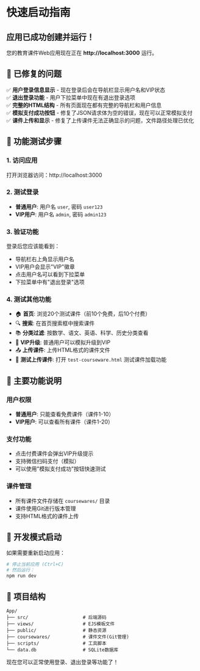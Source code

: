 # 快速启动指南

## 应用已成功创建并运行！

您的教育课件Web应用现在正在 **http://localhost:3000** 运行。

## 🔧 已修复的问题

✅ **用户登录信息显示** - 现在登录后会在导航栏显示用户名和VIP状态  
✅ **退出登录功能** - 用户下拉菜单中现在有退出登录选项  
✅ **完整的HTML结构** - 所有页面现在都有完整的导航栏和用户信息  
✅ **模拟支付成功按钮** - 修复了JSON请求体为空的错误，现在可以正常模拟支付  
✅ **课件上传和显示** - 修复了上传课件无法正确显示的问题，文件路径处理已优化

## 🧪 功能测试步骤

### 1. 访问应用
打开浏览器访问：http://localhost:3000

### 2. 测试登录
- **普通用户**: 用户名 `user`, 密码 `user123`
- **VIP用户**: 用户名 `admin`, 密码 `admin123`

### 3. 验证功能
登录后您应该能看到：
- 导航栏右上角显示用户名
- VIP用户会显示"VIP"徽章
- 点击用户名可以看到下拉菜单
- 下拉菜单中有"退出登录"选项

### 4. 测试其他功能
- 🏠 **首页**: 浏览20个测试课件（前10个免费，后10个付费）
- 🔍 **搜索**: 在首页搜索框中搜索课件
- 📚 **分类过滤**: 按数学、语文、英语、科学、历史分类查看
- 💎 **VIP升级**: 普通用户可以模拟升级到VIP
- 📤 **上传课件**: 上传HTML格式的课件文件
- 🧪 **测试上传课件**: 打开 `test-courseware.html` 测试课件加载功能

## 🎯 主要功能说明

### 用户权限
- **普通用户**: 只能查看免费课件（课件1-10）
- **VIP用户**: 可以查看所有课件（课件1-20）

### 支付功能
- 点击付费课件会弹出VIP升级提示
- 支持微信扫码支付（模拟）
- 可以使用"模拟支付成功"按钮快速测试

### 课件管理
- 所有课件文件存储在 `coursewares/` 目录
- 课件使用Git进行版本管理
- 支持HTML格式的课件上传

## 🚀 开发模式启动

如果需要重新启动应用：

```bash
# 停止当前应用 (Ctrl+C)
# 然后运行：
npm run dev
```

## 📁 项目结构

```
App/
├── src/                    # 后端源码
├── views/                  # EJS模板文件
├── public/                 # 静态资源
├── coursewares/            # 课件文件(Git管理)
├── scripts/                # 工具脚本
└── data.db                 # SQLite数据库
```

现在您可以正常使用登录、退出登录等功能了！ 